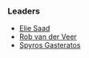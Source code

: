 ### Leaders

* [Elie Saad](https://twitter.com/7hunderSon)
* [Rob van der Veer](https://twitter.com/robvanderveer)
* [Spyros Gasteratos](https://twitter.com/0xfde)